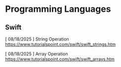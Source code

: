 # Programming Languages

## Swift

[ 08/18/2025 ] String Operation\
https://www.tutorialspoint.com/swift/swift_strings.htm

[ 08/18/2025 ] Array Operation\
https://www.tutorialspoint.com/swift/swift_arrays.htm